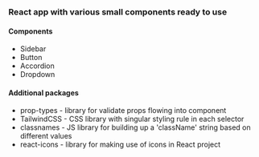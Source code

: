 ### React app with various small components ready to use

#### Components
- Sidebar
- Button
- Accordion
- Dropdown

#### Additional packages
- prop-types - library for validate props flowing into component
- TailwindCSS - CSS library with singular styling rule in each  selector
- classnames - JS library for building up a 'className' string based on different values
- react-icons - library for making use of icons in React project